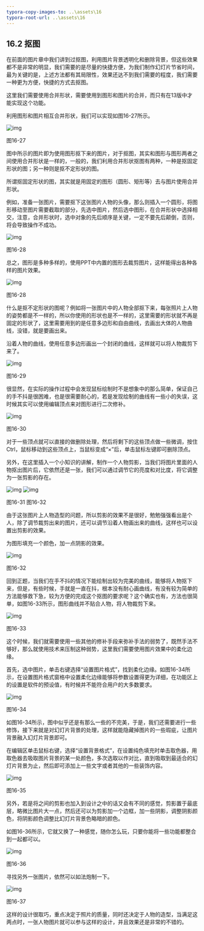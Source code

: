 ```yaml
---
typora-copy-images-to: ..\assets\16
typora-root-url: ..\assets\16
---
```


## **16.2**  **抠图**

在前面的图片章中我们讲到过抠图，利用图片背景透明化和删除背景，但这些效果都不是非常的明显，我们需要的是尽量的快捷方便，为我们制作幻灯片节省时间，最为关键的是，上述方法都有其局限性，效果还达不到我们需要的程度，我们需要一种更为方便，快捷的方式去抠图。

这里我们需要使用合并形状，需要使用到图形和图片的合并，而只有在13版中才能实现这个功能。

利用图形和图片相互合并形状，我们可以实现如图16-27所示。

![img](/assets/16/image027.jpg)

图16-27

图中所示的图片即为使用图形抠下来的图片，对于抠图，其实和图形与图形两者之间使用合并形状是一样的，一般的，我们利用合并形状抠图有两种，一种是抠固定形状的图；另一种则是抠不定形状的图。

所谓抠固定形状的图，其实就是用固定的图形（圆形、矩形等）去与图片使用合并形状。

例如，准备一张图片，需要抠下这张图片人物的头像，那么则插入一个圆形，将图形移动至图片需要截取的部分，先选中图片，然后选中图形，在合并形状中选择相交，注意，合并形状时，选中对象的先后顺序是关键，一定不要先后颠倒，否则，将会导致操作不成功。

![img](/assets/16/image028.jpg)

图16-28

总之，图形是多种多样的，使用PPT中内置的图形去裁剪图片，这样能得出各种各样的图片效果。

![img](/assets/16/image029.jpg)

图16-28

什么是抠不定形状的图呢？例如将一张图片中的人物全部抠下来，每张照片上人物的姿势都是不一样的，所以你使用的形状也是不一样的，这里需要的形状就不再是固定的形状了，这里需要用到的是任意多边形和自由曲线，去画出大体的人物曲线，没错，就是要画出来。

沿着人物的曲线，使用任意多边形画出一个封闭的曲线，这样就可以将人物裁剪下来了。

![img](/assets/16/image030.jpg)

图16-29

很显然，在实际的操作过程中会发现鼠标绘制时不是想象中的那么简单，保证自己的手不抖是很困难，也是很需要耐心的，若是发现绘制的曲线有一些小的失误，这时候其实可以使用编辑顶点来对图形进行二次修补。

![img](/assets/16/image031.jpg)

图16-30

对于一些顶点就可以直接的做删除处理，然后将剩下的这些顶点做一些微调，按住Ctrl，鼠标移动到这些顶点上，当鼠标变成“×”后，单击鼠标左键即可删除顶点。

另外，在这里插入一个小知识的讲解，制作一个人物剪影，当我们将图片里面的人物抠出图片后，它依然还是一张，我们可以通过调节它的亮度和对比度，将它调整为一张剪影的存在。

![img](/assets/16/image032.jpg)       ![img](/assets/16/image033.jpg)

图16-31                      图16-32      

由于这张图片上人物造型的问题，所以剪影的效果不是很好，勉勉强强看出是个人，除了调节裁剪出来的图片，还可以调节沿着人物画出来的曲线，这样也可以设置出剪影的效果。

为图形填充一个颜色，加一点阴影的效果。

![img](/assets/16/image034.jpg)

图16-32

回到正题，当我们在手不抖的情况下能绘制出较为完美的曲线，能够将人物抠下来，但是，有些时候，手就是一直在抖，根本没有耐心画曲线，有没有较为简单的方法能够救下急，较为方便的完成这个抠图的要求呢？这个确实也有，方法也很简单，如图16-33所示，图形曲线并不贴合人物，将人物裁剪下来。

![img](/assets/16/image035.jpg)

图16-33

这个时候，我们就需要使用一些其他的修补手段来弥补手法的弱势了，既然手法不够好，那么就使用技术来压制这种弱势，这里我们需要使用图片效果中的柔化边缘。

首先，选中图片，单击右键选择“设置图片格式”，找到柔化边缘。如图16-34所示，在设置图片格式窗格中设置柔化边缘能够将参数设置得更为详细，在功能区上的设置是软件的预设值，有时候并不能符合用户的大多数要求。

![img](/assets/16/image036.jpg)

图16-34

如图16-34所示，图中似乎还是有那么一些的不完美，于是，我们还需要进行一些修饰，接下来就是对幻灯片背景的处理，这样就能隐藏掉图片的一些瑕疵，让图片背景融入幻灯片背景即可。

在编辑区单击鼠标右键，选择“设置背景格式”，在设置纯色填充时单击取色器，用取色器去吸取图片背景的某一处颜色，多次选取以作对比，直到吸取到最适合的幻灯片背景为止，然后即可添加上一些文字或者其他的一些装饰内容。

![img](/assets/16/image037.jpg)

图16-35

另外，若是将之间的剪影也加入到设计之中的话又会有不同的感觉，剪影置于最底层，略微比图片大一点，然后还可以为剪影加一个边框，加一些阴影，调整阴影颜色，将阴影颜色调整比幻灯片背景色略暗的颜色。

如图16-36所示，它就又换了一种感觉，随你怎么玩，只要你能将一些功能都整合到一起都可以。

![img](/assets/16/image038.jpg)

图16-36

寻找另外一张图片，依然可以如法炮制一下。

![img](/assets/16/image039.jpg)

图16-37

这样的设计很取巧，重点决定于照片的质量，同时还决定于人物的造型，当满足这两点时，一张人物图片就可以参与这样的设计，并且效果还是非常的不错的。